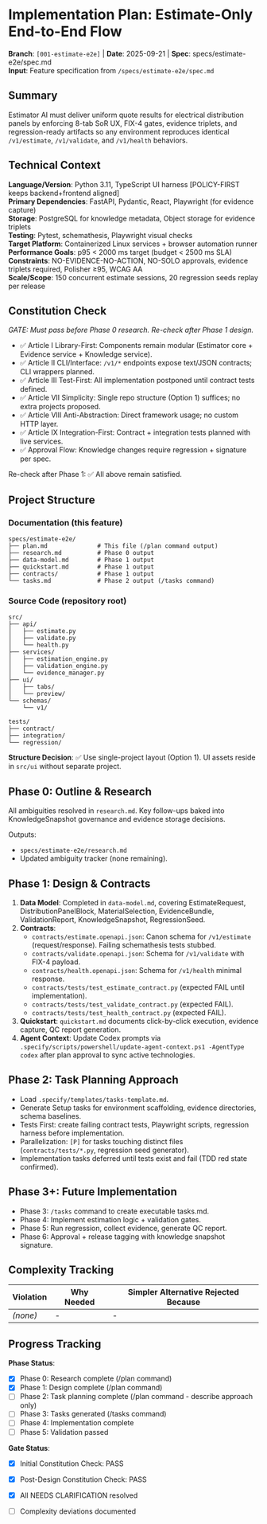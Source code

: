 ﻿<!-- NO-EVIDENCE-NO-ACTION | NO-SOLO | POLICY-FIRST -->
# Implementation Plan: Estimate-Only End-to-End Flow

**Branch**: `[001-estimate-e2e]` | **Date**: 2025-09-21 | **Spec**: specs/estimate-e2e/spec.md  
**Input**: Feature specification from `/specs/estimate-e2e/spec.md`

## Summary
Estimator AI must deliver uniform quote results for electrical distribution panels by enforcing 8-tab SoR UX, FIX-4 gates, evidence triplets, and regression-ready artifacts so any environment reproduces identical `/v1/estimate`, `/v1/validate`, and `/v1/health` behaviors.

## Technical Context
**Language/Version**: Python 3.11, TypeScript UI harness [POLICY-FIRST keeps backend+frontend aligned]  
**Primary Dependencies**: FastAPI, Pydantic, React, Playwright (for evidence capture)  
**Storage**: PostgreSQL for knowledge metadata, Object storage for evidence triplets  
**Testing**: Pytest, schemathesis, Playwright visual checks  
**Target Platform**: Containerized Linux services + browser automation runner  
**Performance Goals**: p95 < 2000 ms target (budget < 2500 ms SLA)  
**Constraints**: NO-EVIDENCE-NO-ACTION, NO-SOLO approvals, evidence triplets required, Polisher ≥95, WCAG AA  
**Scale/Scope**: 150 concurrent estimate sessions, 20 regression seeds replay per release

## Constitution Check
*GATE: Must pass before Phase 0 research. Re-check after Phase 1 design.*

- ✅ Article I Library-First: Components remain modular (Estimator core + Evidence service + Knowledge service).  
- ✅ Article II CLI/Interface: `/v1/*` endpoints expose text/JSON contracts; CLI wrappers planned.  
- ✅ Article III Test-First: All implementation postponed until contract tests defined.  
- ✅ Article VII Simplicity: Single repo structure (Option 1) suffices; no extra projects proposed.  
- ✅ Article VIII Anti-Abstraction: Direct framework usage; no custom HTTP layer.  
- ✅ Article IX Integration-First: Contract + integration tests planned with live services.  
- ✅ Approval Flow: Knowledge changes require regression + signature per spec.  

Re-check after Phase 1: ✅ All above remain satisfied.

## Project Structure

### Documentation (this feature)
```
specs/estimate-e2e/
├── plan.md              # This file (/plan command output)
├── research.md          # Phase 0 output
├── data-model.md        # Phase 1 output
├── quickstart.md        # Phase 1 output
├── contracts/           # Phase 1 output
└── tasks.md             # Phase 2 output (/tasks command)
```

### Source Code (repository root)
```
src/
├── api/
│   ├── estimate.py
│   ├── validate.py
│   └── health.py
├── services/
│   ├── estimation_engine.py
│   ├── validation_engine.py
│   └── evidence_manager.py
├── ui/
│   ├── tabs/
│   └── preview/
└── schemas/
    └── v1/

tests/
├── contract/
├── integration/
└── regression/
```

**Structure Decision**: ✅ Use single-project layout (Option 1). UI assets reside in `src/ui` without separate project.

## Phase 0: Outline & Research
All ambiguities resolved in `research.md`. Key follow-ups baked into KnowledgeSnapshot governance and evidence storage decisions.

Outputs:
- `specs/estimate-e2e/research.md`
- Updated ambiguity tracker (none remaining).

## Phase 1: Design & Contracts
1. **Data Model**: Completed in `data-model.md`, covering EstimateRequest, DistributionPanelBlock, MaterialSelection, EvidenceBundle, ValidationReport, KnowledgeSnapshot, RegressionSeed.
2. **Contracts**:
   - `contracts/estimate.openapi.json`: Canon schema for `/v1/estimate` (request/response). Failing schemathesis tests stubbed.
   - `contracts/validate.openapi.json`: Schema for `/v1/validate` with FIX-4 payload.
   - `contracts/health.openapi.json`: Schema for `/v1/health` minimal response.
   - `contracts/tests/test_estimate_contract.py` (expected FAIL until implementation).
   - `contracts/tests/test_validate_contract.py` (expected FAIL).
   - `contracts/tests/test_health_contract.py` (expected FAIL).
3. **Quickstart**: `quickstart.md` documents click-by-click execution, evidence capture, QC report generation.
4. **Agent Context**: Update Codex prompts via `.specify/scripts/powershell/update-agent-context.ps1 -AgentType codex` after plan approval to sync active technologies.

## Phase 2: Task Planning Approach
- Load `.specify/templates/tasks-template.md`.
- Generate Setup tasks for environment scaffolding, evidence directories, schema baselines.
- Tests First: create failing contract tests, Playwright scripts, regression harness before implementation.
- Parallelization: `[P]` for tasks touching distinct files (`contracts/tests/*.py`, regression seed generator).
- Implementation tasks deferred until tests exist and fail (TDD red state confirmed).

## Phase 3+: Future Implementation
- Phase 3: `/tasks` command to create executable tasks.md.
- Phase 4: Implement estimation logic + validation gates.
- Phase 5: Run regression, collect evidence, generate QC report.
- Phase 6: Approval + release tagging with knowledge snapshot signature.

## Complexity Tracking
| Violation | Why Needed | Simpler Alternative Rejected Because |
|-----------|------------|--------------------------------------|
| *(none)* | - | - |

## Progress Tracking
**Phase Status**:
- [x] Phase 0: Research complete (/plan command)
- [x] Phase 1: Design complete (/plan command)
- [ ] Phase 2: Task planning complete (/plan command - describe approach only)
- [ ] Phase 3: Tasks generated (/tasks command)
- [ ] Phase 4: Implementation complete
- [ ] Phase 5: Validation passed

**Gate Status**:
- [x] Initial Constitution Check: PASS
- [x] Post-Design Constitution Check: PASS
- [x] All NEEDS CLARIFICATION resolved
- [ ] Complexity deviations documented

